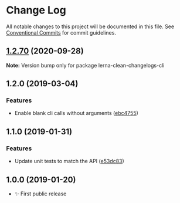 # Change Log

All notable changes to this project will be documented in this file.
See [Conventional Commits](https://conventionalcommits.org) for commit guidelines.

## [1.2.70](https://gitlab.com/codsen/codsen/compare/lerna-clean-changelogs-cli@1.2.69...lerna-clean-changelogs-cli@1.2.70) (2020-09-28)

**Note:** Version bump only for package lerna-clean-changelogs-cli





## 1.2.0 (2019-03-04)

### Features

- Enable blank cli calls without arguments ([ebc4755](https://gitlab.com/codsen/codsen/commit/ebc4755))

## 1.1.0 (2019-01-31)

### Features

- Update unit tests to match the API ([e53dc83](https://gitlab.com/codsen/codsen/commit/e53dc83))

## 1.0.0 (2019-01-20)

- ✨ First public release
